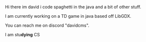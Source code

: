 Hi there im david i code spaghetti in the java and a bit of other stuff.

I am currently working on a TD game in java based off LibGDX.

You can reach me on discord "davidcms".

I am stu**dying** CS

